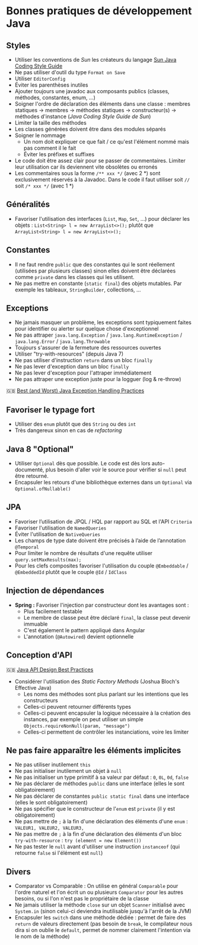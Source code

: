 # Bonnes pratiques de développement Java

## Styles

* Utiliser les conventions de _Sun_ les créateurs du langage [Sun Java Coding Style Guide](https://www.oracle.com/technetwork/java/javase/overview/codeconvtoc-136057.html)
* Ne pas utiliser d'outil du type `Format on Save`
* Utiliser `EditorConfig`
* Éviter les parenthèses inutiles
* Ajouter toujours une javadoc aux composants publics (classes, méthodes, constantes, enum, ...)
* Soigner l'ordre de déclaration des éléments dans une classe : membres statiques -> membres -> méthodes statiques -> constructeur(s) -> méthodes d'instance (_Java Coding Style Guide de Sun_)
* Limiter la taille des méthodes
* Les classes générées doivent être dans des modules séparés
* Soigner le nommage
  * Un nom doit expliquer ce que fait / ce qu'est l'élément nommé mais pas comment il le fait
  * Éviter les préfixes et suffixes
* Le code doit être assez clair pour se passer de commentaires. Limiter leur utilisation car ils deviennent vite obsolètes ou erronés
* Les commentaires sous la forme `/** xxx */` (avec 2 \*) sont exclusivement réservés à la Javadoc. Dans le code il faut utiliser soit `//` soit `/* xxx */` (avec 1 \*)

## Généralités

* Favoriser l'utilisation des interfaces (`List`, `Map`, `Set`, ...) pour déclarer les objets : `List<String> l = new ArrayList<>();` plutôt que `ArrayList<String> l = new ArrayList<>();`

## Constantes

* Il ne faut rendre `public` que des constantes qui le sont réellement (utilisées par plusieurs classes) sinon elles doivent être déclarées comme `private` dans les classes qui les utilisent.
* Ne pas mettre en constante (`static final`) des objets mutables. Par exemple les tableaux, `StringBuilder`, collections, ...

## Exceptions

* Ne jamais masquer un problème, les exceptions sont typiquement faites pour identifier ou alerter sur quelque chose d'exceptionnel
* Ne pas attraper `java.lang.Exception` / `java.lang.RuntimeException` / `java.lang.Error` / `java.lang.Throwable`
* Toujours s'assurer de la fermeture des ressources ouvertes
* Utiliser "try-with-resources" (depuis Java 7)
* Ne pas utiliser d'instruction `return` dans un bloc `finally`
* Ne pas lever d'exception dans un bloc `finally`
* Ne pas lever d'exception pour l'attraper immédiatement
* Ne pas attraper une exception juste pour la logguer (log & re-throw)

:uk: [Best (and Worst) Java Exception Handling Practices](https://able.bio/DavidLandup/best-and-worst-java-exception-handling-practices--18h55kh)

## Favoriser le typage fort

* Utiliser des `enum` plutôt que des `String` ou des `int`
* Très dangereux sinon en cas de _refactoring_

## Java 8 "Optional"

* Utiliser `Optional` dès que possible. Le code est dès lors auto-documenté, plus besoin d'aller voir le source pour vérifier si `null` peut être retourné.
* Encapsuler les retours d'une bibliothèque externes dans un `Optional` via `Optional.ofNullable()`

## JPA

* Favoriser l’utilisation de JPQL / HQL par rapport au SQL et l'API `Criteria`
* Favoriser l'utilisation de `NamedQueries`
* Éviter l'utilisation de `NativeQueries`
* Les champs de type date doivent être précisés à l’aide de l’annotation `@Temporal`
* Pour limiter le nombre de résultats d'une requête utiliser `query.setMaxResults(max);`
* Pour les clefs composites favoriser l'utilisation du couple `@Embeddable` / `@EmbeddedId` plutôt que le couple `@Id` / `IdClass`

## Injection de dépendances

* **Spring :** Favoriser l'injection par constructeur dont les avantages sont :
  * Plus facilement testable
  * Le membre de classe peut être déclaré `final`, la classe peut devenir immuable
  * C'est également le pattern appliqué dans Angular
  * L'annotation (`@Autowired`) devient optionnelle

## Conception d'API

:uk: [Java API Design Best Practices](https://jonathangiles.net/presentations/java-api-design-best-practices/)

* Considérer l'utilisation des _Static Factory Methods_ (Joshua Bloch's Effective Java)
  * Les noms des méthodes sont plus parlant sur les intentions que les constructeurs
  * Celles-ci peuvent retourner différents types
  * Celles-ci peuvent encapsuler la logique nécessaire à la création des instances, par exemple on peut utiliser un simple `Objects.requireNonNull(param, "message")`
  * Celles-ci permettent de contrôler les instanciations, voire les limiter

## Ne pas faire apparaître les éléments implicites

* Ne pas utiliser inutilement `this`
* Ne pas initialiser inutilement un objet à `null`
* Ne pas initialiser un type primitif à sa valeur par défaut :  `0`, `0L`, `0d`, `false`
* Ne pas déclarer de méthodes `public` dans une interface (elles le sont obligatoirement)
* Ne pas déclarer de constantes `public static final` dans une interface (elles le sont obligatoirement)
* Ne pas spécifier que le constructeur de l'`enum` est `private` (il y est obligatoirement)
* Ne pas mettre de `;` à la fin d'une déclaration des éléments d'une `enum` : `VALEUR1, VALEUR2, VALEUR3,`
* Ne pas mettre de `;` à la fin d'une déclaration des éléments d'un bloc `try-with-resource` : `try (element = new Element())`
* Ne pas tester le `null` avant d'utiliser une instruction `instanceof` (qui retourne `false` si l'élément est `null`)

## Divers

* Comparator vs Comparable  : On utilise en général `Comparable` pour l'ordre naturel et l'on écrit un ou plusieurs `Comparator` pour les autres besoins, ou si l'on n'est pas le propriétaire de la classe
* Ne jamais utiliser la méthode `close` sur un objet `Scanner` initialisé avec `System.in` (sinon celui-ci deviendra inutilisable jusqu'à l'arrêt de la JVM)
* Encapsuler les `switch` dans une méthode dédiée : permet de faire des `return` de valeurs directement (pas besoin de `break`, le compilateur nous dira si on oublie le `default`, permet de nommer clairement l'intention via le nom de la méthode)
